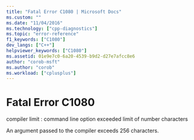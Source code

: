 ```yaml
---
title: "Fatal Error C1080 | Microsoft Docs"
ms.custom: ""
ms.date: "11/04/2016"
ms.technology: ["cpp-diagnostics"]
ms.topic: "error-reference"
f1_keywords: ["C1080"]
dev_langs: ["C++"]
helpviewer_keywords: ["C1080"]
ms.assetid: 01e9e7c0-6a20-4539-b9d2-d27e7afcc8e6
author: "corob-msft"
ms.author: "corob"
ms.workload: ["cplusplus"]
---
```

# Fatal Error C1080
compiler limit : command line option exceeded limit of number characters  
  
 An argument passed to the compiler exceeds 256 characters.